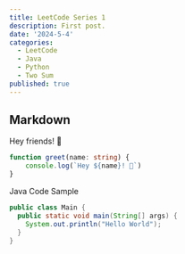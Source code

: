 ```yaml
---
title: LeetCode Series 1
description: First post.
date: '2024-5-4'
categories:
  - LeetCode
  - Java
  - Python
  - Two Sum
published: true
---
```


## Markdown

Hey friends! 👋

```ts
function greet(name: string) {
	console.log(`Hey ${name}! 👋`)
}
```

Java Code Sample


```java
public class Main {
  public static void main(String[] args) {
    System.out.println("Hello World");
  }
}
```
